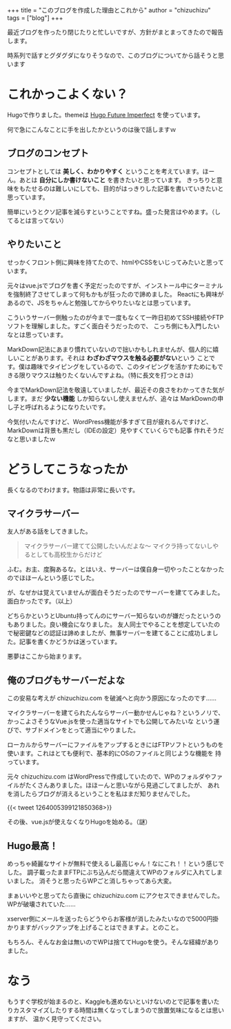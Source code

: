+++
title = "このブログを作成した理由とこれから"
author = "chizuchizu"
tags = ["blog"]
+++

最近ブログを作ったり閉じたりと忙しいですが、方針がまとまってきたので報告します。

時系列で話すとグダグダになりそうなので、このブログについてから話そうと思います

# これかっこよくない？
Hugoで作りました。themeは [Hugo Future Imperfect](https://github.com/jpescador/hugo-future-imperfect) を使っています。

何で急にこんなことに手を出したかというのは後で話しますｗ
## ブログのコンセプト
コンセプトとしては **美しく、わかりやすく** ということを考えています。ほーん。あとは **自分にしか書けないこと** を書きたいと思っています。
きっちりと意味をもたせるのは難しいにしても、目的がはっきりした記事を書いていきたいと思っています。

簡単にいうとクソ記事を減らすということですね。盛った発言はやめます。（してるとは言ってない）

## やりたいこと
せっかくフロント側に興味を持てたので、htmlやCSSをいじってみたいと思っています。

元々はvue.jsでブログを書く予定だったのですが、インストール中にターミナルを強制終了させてしまって何もかもが狂ったので諦めました。
Reactにも興味があるので、JSをちゃんと勉強してからやりたいなとは思っています。

こういうサーバー側触ったのが今まで一度もなくて一昨日初めてSSH接続やFTPソフトを理解しました。すごく面白そうだったので、
こっち側にも入門したいなとは思っています。

MarkDown記法にあまり慣れていないので拙いかもしれませんが、個人的に嬉しいことがあります。それは **わざわざマウスを触る必要がない**という
ことです。僕は趣味でタイピングをしているので、このタイピングを活かすためにもできる限りマウスは触りたくないんですよね。（特に長文を打つときは）

今までMarkDown記法を敬遠していましたが、最近その良さをわかってきた気がします。まだ __少ない機能__ しか知らないし使えませんが、追々は
MarkDownの申し子と呼ばれるようになりたいです。

今気付いたんですけど、WordPress機能が多すぎて目が疲れるんですけど、MarkDownは背景も黒だし（IDEの設定）見やすくていくらでも記事
作れそうだなと思いましたｗ

# どうしてこうなったか
長くなるのでわけます。物語は非常に長いです。
## マイクラサーバー
友人がある話をしてきました。
> マイクラサーバー建てて公開したいんだよな〜 マイクラ持ってないしやるとしても高校生からだけど

ふむ。お主、度胸あるな。とはいえ、サーバーは僕自身一切やったことなかったのでほほーんという感じでした。

が、なぜかは覚えていませんが面白そうだったのでサーバーを建ててみました。面白かったです。（以上）

どちらかというとUbuntu持ってんのにサーバー知らないのが嫌だったというのもありました。良い機会になりました。
友人同士でやることを想定していたので秘密鍵などの認証は諦めましたが、無事サーバーを建てることに成功しました。記事を書くかどうかは迷っています。

悪夢はここから始まります。

## 俺のブログもサーバーだよな

この安易な考えが chizuchizu.com を破滅へと向かう原因になったのです……

マイクラサーバーを建てられたんならサーバー動かせんじゃね？というノリで、かっこよさそうなVue.jsを使った適当なサイトでも公開してみたいな
という運びで、サブドメインをとって適当にやりました。

ローカルからサーバーにファイルをアップするときにはFTPソフトというものを使います。これはとても便利で、基本的にOSのファイルと同じような機能を
持っています。

元々 chizuchizu.com はWordPressで作成していたので、WPのフォルダやファイルがたくさんありました。ほほーんと思いながら見過ごしてましたが、
あれを消したらブログが消えるということを私はまだ知りませんでした。

{{< tweet 1264005399121850368>}}

その後、vue.jsが使えなくなりHugoを始める。（謎）

## Hugo最高！
めっちゃ綺麗なサイトが無料で使えるし最高じゃん！なにこれ！！という感じでした。
調子載ったままFTPにぶち込んだら間違えてWPのフォルダに入れてしまいました。
消そうと思ったらWPごと消しちゃってあら大変。

まぁいいやと思ってたら直後に chizuchizu.com にアクセスできませんでした。WPが破壊されていた……

xserver側にメールを送ったらどうやらお客様が消したみたいなので5000円掛かりますがバックアップを上げることはできますよ。とのこと。

もちろん、そんなお金は無いのでWPは捨ててHugoを使う。そんな経緯がありました。

# なう

もうすぐ学校が始まるのと、Kaggleも進めないといけないのとで記事を書いたりカスタマイズしたりする時間は無くなってしまうので放置気味になるとは思いますが、
温かく見守ってください。